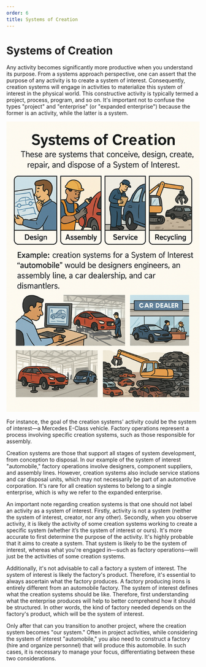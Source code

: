 ```yaml
---
order: 6
title: Systems of Creation
---
```


# Systems of Creation

Any activity becomes significantly more productive when you understand its purpose. From a systems approach perspective, one can assert that the purpose of any activity is to create a system of interest. Consequently, creation systems will engage in activities to materialize this system of interest in the physical world. This constructive activity is typically termed a project, process, program, and so on. It's important not to confuse the types "project" and "enterprise" (or "expanded enterprise") because the former is an activity, while the latter is a system.

![](./systems-of-creation-11.png)

For instance, the goal of the creation systems' activity could be the system of interest—a Mercedes E-Class vehicle. Factory operations represent a process involving specific creation systems, such as those responsible for assembly.

Creation systems are those that support all stages of system development, from conception to disposal. In our example of the system of interest "automobile," factory operations involve designers, component suppliers, and assembly lines. However, creation systems also include service stations and car disposal units, which may not necessarily be part of an automotive corporation. It's rare for all creation systems to belong to a single enterprise, which is why we refer to the expanded enterprise.

An important note regarding creation systems is that one should not label an activity as a system of interest. Firstly, activity is not a system (neither the system of interest, creator, nor any other). Secondly, when you observe activity, it is likely the activity of some creation systems working to create a specific system (whether it’s the system of interest or ours). It's more accurate to first determine the purpose of the activity. It's highly probable that it aims to create a system. That system is likely to be the system of interest, whereas what you're engaged in—such as factory operations—will just be the activities of some creation systems.

Additionally, it's not advisable to call a factory a system of interest. The system of interest is likely the factory's product. Therefore, it's essential to always ascertain what the factory produces. A factory producing irons is entirely different from an automobile factory. The system of interest defines what the creation systems should be like. Therefore, first understanding what the enterprise produces will help to better comprehend how it should be structured. In other words, the kind of factory needed depends on the factory's product, which will be the system of interest.

Only after that can you transition to another project, where the creation system becomes "our system." Often in project activities, while considering the system of interest "automobile," you also need to construct a factory (hire and organize personnel) that will produce this automobile. In such cases, it is necessary to manage your focus, differentiating between these two considerations.